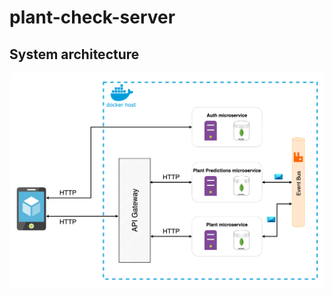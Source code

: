 # plant-check-server

## System architecture

![Alt text](docs/system-architecture.png?raw=true "System architecture")
